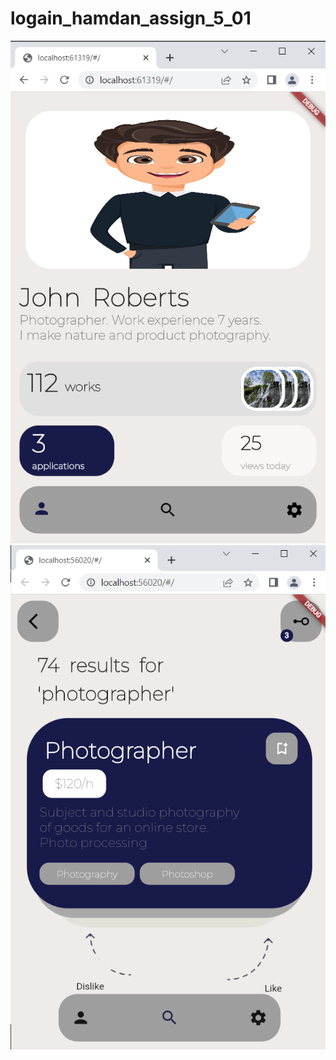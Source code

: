 # logain_hamdan_assign_5_01
![screenshot](https://github.com/LogainHamdan/logain_hamdan_assign_5_01/blob/17f73117b99b41d0faab23710736177bdb5cb479/1.png)
![screenshot](https://github.com/LogainHamdan/logain_hamdan_assign_5_01/blob/49bad2ef47da511401783d74f082a823ff113866/2.png)
